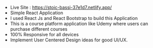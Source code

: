* Live Site : https://stoic-bassi-37e1d7.netlify.app/
* Simple React Application
* I used React Js and React Bootstrap to build this Application
* This is a course platform application like Udemy where users can purchase different courses
* 100% Responsive for all devices
* Implement User Centered Design ideas for good UI/UX.
